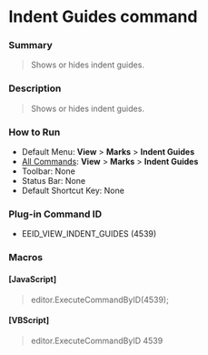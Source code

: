 # Indent Guides command

### Summary

> Shows or hides indent guides.

### Description

> Shows or hides indent guides.

### How to Run

- Default Menu: **View** \> **Marks** \> **Indent Guides**
- [All Commands](../tools/all_commands): **View** \> **Marks** \> **Indent Guides**
- Toolbar: None
- Status Bar: None
- Default Shortcut Key: None

### Plug-in Command ID

- EEID\_VIEW\_INDENT\_GUIDES (4539)

### Macros

#### \[JavaScript\]

> editor.ExecuteCommandByID(4539);

#### \[VBScript\]

> editor.ExecuteCommandByID 4539
